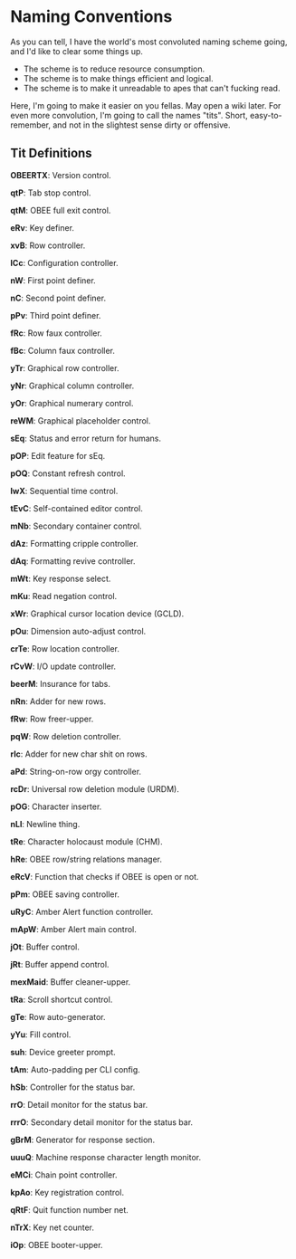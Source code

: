 # Naming Conventions
As you can tell, I have the world's most convoluted naming scheme going, and I'd like to clear some things up.


- The scheme is to reduce resource consumption.
- The scheme is to make things efficient and logical.
- The scheme is to make it unreadable to apes that can't fucking read.

Here, I'm going to make it easier on you fellas. May open a wiki later. For even more convolution, I'm going to call the names "tits". Short, easy-to-remember, and not in the slightest sense dirty or offensive.

## Tit Definitions

**OBEERTX**: Version control.

**qtP**: Tab stop control.

**qtM**: OBEE full exit control.

**eRv**: Key definer.

**xvB**: Row controller.

**lCc**: Configuration controller.

**nW**: First point definer.

**nC**: Second point definer.

**pPv**: Third point definer.

**fRc**: Row faux controller.

**fBc**: Column faux controller.

**yTr**: Graphical row controller.

**yNr**: Graphical column controller.

**yOr**: Graphical numerary control.

**reWM**: Graphical placeholder control.

**sEq**: Status and error return for humans.

**pOP**: Edit feature for sEq.

**pOQ**: Constant refresh control.

**lwX**: Sequential time control.

**tEvC**: Self-contained editor control.

**mNb**: Secondary container control.

**dAz**: Formatting cripple controller.

**dAq**: Formatting revive controller.

**mWt**: Key response select.

**mKu**: Read negation control.

**xWr**: Graphical cursor location device (GCLD).

**pOu**: Dimension auto-adjust control.

**crTe**: Row location controller.

**rCvW**: I/O update controller.

**beerM**: Insurance for tabs.

**nRn**: Adder for new rows.

**fRw**: Row freer-upper.

**pqW**: Row deletion controller.

**rIc**: Adder for new char shit on rows.

**aPd**: String-on-row orgy controller.

**rcDr**: Universal row deletion module (URDM).

**pOG**: Character inserter.

**nLI**: Newline thing.

**tRe**: Character holocaust module (CHM).

**hRe**: OBEE row/string relations manager.

**eRcV**: Function that checks if OBEE is open or not.

**pPm**: OBEE saving controller.

**uRyC**: Amber Alert function controller.

**mApW**: Amber Alert main control.

**jOt**: Buffer control.

**jRt**: Buffer append control.

**mexMaid**: Buffer cleaner-upper.

**tRa**: Scroll shortcut control.

**gTe**: Row auto-generator.

**yYu**: Fill control.

**suh**: Device greeter prompt.

**tAm**: Auto-padding per CLI config.

**hSb**: Controller for the status bar.

**rrO**: Detail monitor for the status bar.

**rrrO**: Secondary detail monitor for the status bar.

**gBrM**: Generator for response section.

**uuuQ**: Machine response character length monitor.

**eMCi**: Chain point controller.

**kpAo**: Key registration control.

**qRtF**: Quit function number net.

**nTrX**: Key net counter.

**iOp**: OBEE booter-upper.



























